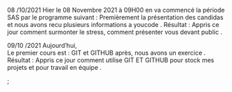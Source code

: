 08 /10/2021
Hier le 08 Novembre 2021 à 09H00 en va commencé la période SAS  par le programme suivant :
Premièrement la présentation des candidas et nous avons recu plusieurs informations a youcode .
Résultat :
Appris ce jour comment surmonter le stress, comment présenter vous devant public .


09/10 /2021
Aujourd’hui,  
Le premier cours est : GIT et GITHUB après, nous avons un exercice .
Résultat :
Appris ce jour comment utilise GIT ET GITHUB pour stock mes projets et pour travail en équipe .



   ;